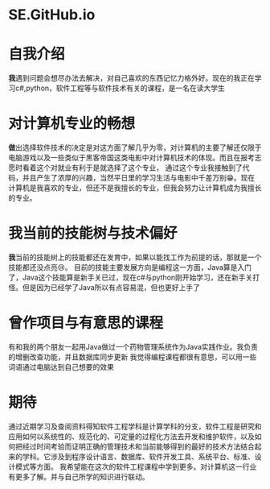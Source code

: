 # SE.GitHub.io
 # 自我介绍
  **我**遇到问题会想尽办法去解决，对自己喜欢的东西记忆力格外好。现在的我正在学习c#,python，软件工程等与软件技术有关的课程，是一名在读大学生
 
# 对计算机专业的畅想
  **做**出选择软件技术的决定是对这方面了解几乎为零，对计算机的主要了解还仅限于电脑游戏以及一些类似于黑客帝国这类电影中对计算机技术的体现。而且在报考志愿时看着这个对就业有利于是就选择了这个专业，
  通过这个专业我接触到了代码，并且产生了浓厚的兴趣，当然平日里的学习生活与电影中千差万别😁。现在计算机是我喜欢的专业，但还不是我擅长的专业，但我会努力让计算机成为我擅长的专业。
# 我当前的技能树与技术偏好 
  **我**当前的技能树上的技能都还在发育中，如果以能找工作为前提的话，那就是一个技能都还没点亮😢。
  目前的技能主要发展方向是编程这一方面，Java算是入门了，Java这个技能算是新手关已过，现在c#与python刚开始学习，还在新手关打怪。但是因为已经学了Java所以有点容易混，但也更好上手了
# 曾作项目与有意思的课程
有和我的两个朋友一起用Java做过一个药物管理系统作为Java实践作业。我负责的增删改查功能，并且数据库同步更新
我觉得编程课程都很有意思，可以用一些词语通过电脑达到自己想要的效果
# 期待
通过近期学习及查阅资料得知软件工程学科是计算学科的分支，软件工程是研究和应用如何以系统性的、规范化的、可定量的过程化方法去开发和维护软件，以及如何把经过时间考验而证明正确的管理技术和当前能够得到的最好的技术方法结合起来的学科。它涉及到程序设计语言、数据库、软件开发工具、系统平台、标准、设计模式等方面。
我希望能在这次的软件工程课程中学到更多。对计算机这一行业有更多了解。并与自己所学的知识进行联动。

  
